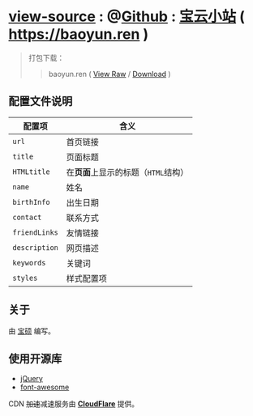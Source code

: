 # [view-source](https://taoste.github.io/Hello-World/github/baoyun.ren/index.html) : @[Github](https://github.com/renbaoshuo/baoyun-site) : [宝云小站](https://baoyun.ren) ( https://baoyun.ren )

> 打包下载：
>> baoyun.ren ( [View Raw](https://github.com/taoste/Hello-World/blob/master/github/baoyun.ren/baoyun-site-master.zip) / [Download](
https://github.com/taoste/Hello-World/blob/master/github/baoyun.ren/baoyun-site-master.zip?raw=true) )

## 配置文件说明

配置项        | 含义
------------- | ----
`url`         | 首页链接
`title`       | 页面标题
`HTMLtitle`   | 在**页面**上显示的标题（`HTML`结构）
`name`        | 姓名
`birthInfo`   | 出生日期
`contact`     | 联系方式
`friendLinks` | 友情链接
`description` | 网页描述
`keywords`    | 关键词
`styles`      | 样式配置项

## 关于

由 [宝硕](https://baoshuo.ren) 编写。

## 使用开源库

+ [jQuery](https://jquery.com/) 
+ [font-awesome](http://fontawesome.io/) 

CDN ~~加速~~减速服务由 [**CloudFlare**](https://www.cloudflare.com/) 提供。

